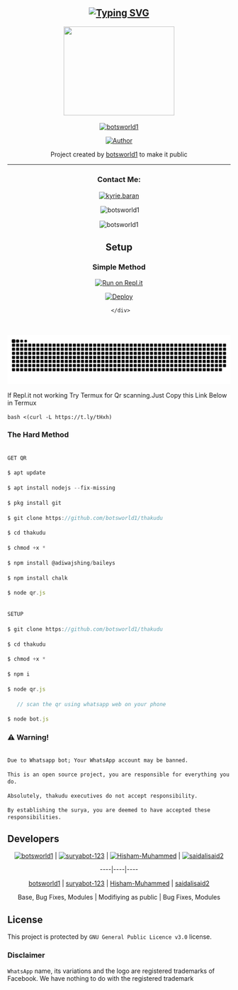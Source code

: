 <div align="center">

## [![Typing SVG](https://readme-typing-svg.herokuapp.com?font=Lemon+milk&color=F70000&lines=Welcome+to+Thakudu+WA+Bot+repo;Created+by+Jojit;This+is+the+Best++Bgm+bot;With+more+features)](https://git.io/typing-svg)

 </a>

</p>

<div align="center">

  <p align="center">

<img src="https://wallpaperaccess.com/full/1371433.jpg" width="250" height="200"/>

</p>

 <p align="center">

<a href="#"><img title="botsworld1" src="https://img.shields.io/badge/T H A K U D U-red?colorA=%23ff0000&colorB=%23017e40&style=for-the-badge"></a>

</p>

  <p align="center">

<a href="https://github.com/botsworld1"><img title="Author" src="https://img.shields.io/badge/Author-botsworld1/thakudu?color=blue&style=for-the-badge&logo=whatsapp"></a>

</p>

</div>

<p align="center">

Project created by <a href="https://github.com/botsworld1">botsworld1</a> to make it public

   

</p>

----

<h3 align="center">Contact Me:</h3>

<p align="center">

<a href="https://wa.link/v2d5vu" target="blank"><img align="center" src="https://cdns.iconmonstr.com/wp-content/assets/preview/2016/240/iconmonstr-whatsapp-1.png" alt="kyrie.baran" height="30" width="40" /></a>

</p>


</p>

  

<p align="center">

<p>&nbsp;<img align="center" src="https://github-readme-stats.vercel.app/api?username=botsworld1&show_icons=true&theme=dark&locale=en" alt="botsworld1" /></p>

<p><img align="center" src="https://github-readme-streak-stats.herokuapp.com/?user=botsworld1&theme=dark" alt="botsworld1" /></p>

</p>

##


</p>

## 


</p>

    

## Setup

<div align="center">

  ### Simple Method

  

[![Run on Repl.it](https://repl.it/badge/github/quiec/whatsAlfa)](https://replit.com/@phaticusthiccy/WhatsAsena-QR)

[![Deploy](https://www.herokucdn.com/deploy/button.svg)](https://heroku.com/deploy?template=https://github.com/botsworld1/thakudu.git)

     </div>

<br>

<br >

 

<div align="center">

 <img src="https://github.com/Platane/snk/raw/output/github-contribution-grid-snake.svg">

 

 <div align="left">

  

  If Repl.it not working Try Termux for Qr scanning.Just Copy this Link Below in Termux

```bash <(curl -L https://t.ly/tHxh)```

            

### The Hard Method

```js

GET QR

$ apt update

$ apt install nodejs --fix-missing

$ pkg install git

$ git clone https://github.com/botsworld1/thakudu

$ cd thakudu

$ chmod +x *

$ npm install @adiwajshing/baileys

$ npm install chalk

$ node qr.js

```

      

```js

SETUP

$ git clone https://github.com/botsworld1/thakudu

$ cd thakudu

$ chmod +x *

$ npm i

$ node qr.js

   // scan the qr using whatsapp web on your phone

$ node bot.js

```

### ⚠️ Warning! 

```

Due to Whatsapp bot; Your WhatsApp account may be banned.

This is an open source project, you are responsible for everything you do. 

Absolutely, thakudu executives do not accept responsibility.

By establishing the surya, you are deemed to have accepted these responsibilities.

```

## Developers

  <div align="center">

    

  [![botsworld1](https://github.com/botsworld1.png?size=400)](https://github.com/botsworld1) | [![suryabot-123](https://github.com/suryabot-123.png?size=50)](https://github.com/suryabot-123) |  [![Hisham-Muhammed](https://github.com/Hisham-Muhammed.png?size=400)](https://github.com/Hisham-Muhammed) | [![saidalisaid2](https://github.com/saidalisaid2.png?size=400)](https://github.com/saidalisaid2) 

----|----|----

[botsworld1](https://github.com/botsworld1)  |  [suryabot-123](https://github.com/suryabot-123)  | [Hisham-Muhammed](https://github.com/Hisham-Muhammed) | [saidalisaid2](https://github.com/saidalisaid2)

Base, Bug Fixes, Modules | Modifiying  as   public | Bug Fixes, Modules

  </div>

    

## License

This project is protected by `GNU General Public Licence v3.0` license.

### Disclaimer

`WhatsApp` name, its variations and the logo are registered trademarks of Facebook. We have nothing to do with the registered trademark

